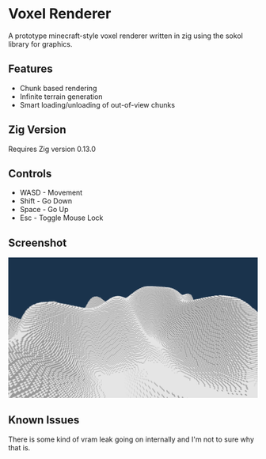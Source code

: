 # Voxel Renderer
A prototype minecraft-style voxel renderer written in zig using the sokol library for graphics.

## Features
- Chunk based rendering
- Infinite terrain generation
- Smart loading/unloading of out-of-view chunks

## Zig Version
Requires Zig version 0.13.0

## Controls
- WASD - Movement
- Shift - Go Down
- Space - Go Up
- Esc - Toggle Mouse Lock

## Screenshot

![Image of the world](./screenshots/World.png)

## Known Issues
There is some kind of vram leak going on internally and I'm not to sure why that is.
